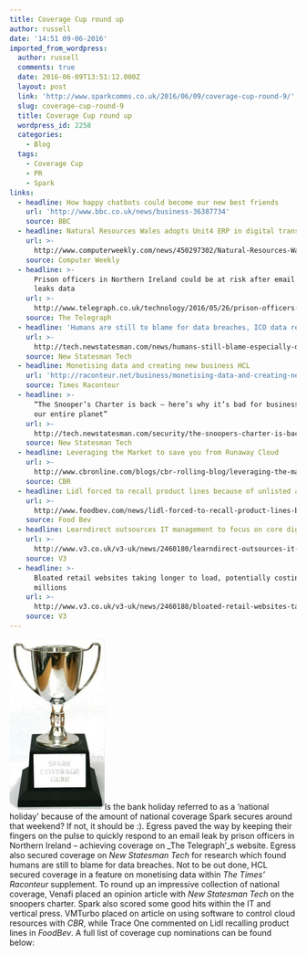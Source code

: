 ```yaml
---
title: Coverage Cup round up
author: russell
date: '14:51 09-06-2016'
imported_from_wordpress:
  author: russell
  comments: true
  date: 2016-06-09T13:51:12.000Z
  layout: post
  link: 'http://www.sparkcomms.co.uk/2016/06/09/coverage-cup-round-9/'
  slug: coverage-cup-round-9
  title: Coverage Cup round up
  wordpress_id: 2258
  categories:
    - Blog
  tags:
    - Coverage Cup
    - PR
    - Spark
links:
  - headline: How happy chatbots could become our new best friends
    url: 'http://www.bbc.co.uk/news/business-36387734'
    source: BBC
  - headline: Natural Resources Wales adopts Unit4 ERP in digital transformation drive
    url: >-
      http://www.computerweekly.com/news/450297302/Natural-Resources-Wales-adopts-Unit4-ERP-in-digital-transformation-drive
    source: Computer Weekly
  - headline: >-
      Prison officers in Northern Ireland could be at risk after email mistake
      leaks data
    url: >-
      http://www.telegraph.co.uk/technology/2016/05/26/prison-officers-in-northern-ireland-could-be-at-risk-after-email/
    source: The Telegraph
  - headline: 'Humans are still to blame for data breaches, ICO data reveals'
    url: >-
      http://tech.newstatesman.com/news/humans-still-blame-especially-data-breaches-ico-admits
    source: New Statesman Tech
  - headline: Monetising data and creating new business HCL
    url: 'http://raconteur.net/business/monetising-data-and-creating-new-business'
    source: Times Raconteur
  - headline: >-
      “The Snooper’s Charter is back – here’s why it’s bad for business – and
      our entire planet”
    url: >-
      http://tech.newstatesman.com/security/the-snoopers-charter-is-back-heres-why-its-bad-for-business-and-our-entire-planet
    source: New Statesman Tech
  - headline: Leveraging the Market to save you from Runaway Cloud
    url: >-
      http://www.cbronline.com/blogs/cbr-rolling-blog/leveraging-the-market-to-save-you-from-runaway-cloud
    source: CBR
  - headline: Lidl forced to recall product lines because of unlisted allergens
    url: >-
      http://www.foodbev.com/news/lidl-forced-to-recall-product-lines-because-of-unlisted-allergens/
    source: Food Bev
  - headline: Learndirect outsources IT management to focus on core digital operations
    url: >-
      http://www.v3.co.uk/v3-uk/news/2460180/learndirect-outsources-it-management-to-focus-on-core-digital-operations
    source: V3
  - headline: >-
      Bloated retail websites taking longer to load, potentially costing firms
      millions
    url: >-
      http://www.v3.co.uk/v3-uk/news/2460188/bloated-retail-websites-taking-longer-to-load-potentially-costing-firms-millions
    source: V3
---
```

![Coverage cup](Coverage-cup-167x300.jpg)Is the bank holiday referred to as a ‘national holiday’ because of the amount of national coverage Spark secures around that weekend? If not, it should be :). Egress paved the way by keeping their fingers on the pulse to quickly respond to an email leak by prison officers in Northern Ireland – achieving coverage on _The Telegraph’_s website. Egress also secured coverage on _New Statesman Tech_ for research which found humans are still to blame for data breaches. Not to be out done, HCL secured coverage in a feature on monetising data within _The Times’ Raconteur_ supplement. To round up an impressive collection of national coverage, Venafi placed an opinion article with _New Statesman Tech_ on the snoopers charter. Spark also scored some good hits within the IT and vertical press. VMTurbo placed on article on using software to control cloud resources with _CBR_, while Trace One commented on Lidl recalling product lines in _FoodBev_. A full list of coverage cup nominations can be found below:

